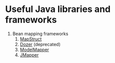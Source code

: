 # Useful Java libraries and frameworks
1. Bean mapping frameworks
    1. [MapStruct](https://github.com/mapstruct/mapstruct)
    2. [Dozer](https://github.com/DozerMapper/dozer) (deprecated)
    3. [ModelMapper](https://github.com/modelmapper/modelmapper)
    4. [JMapper](http://jmapper-framework.github.io/jmapper-core/)
